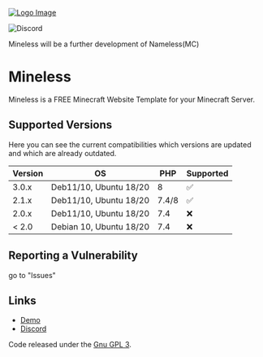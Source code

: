 [![Logo Image](https://cdn.discordapp.com/attachments/936240550925963264/936623117038682132/79217.jpg)](https://pterodactyl.io)

<!-- ![GitHub Workflow Status](https://img.shields.io/github/workflow/status/pterodactyl/panel/tests?label=Tests&style=for-the-badge) --->
![Discord](https://img.shields.io/discord/936240550489751563?label=Discord&logo=Discord&logoColor=white&style=for-the-badge)
<!-- ![GitHub Releases](https://img.shields.io/github/downloads/pterodactyl/panel/latest/total?style=for-the-badge) --->
<!-- ![GitHub contributors](https://img.shields.io/github/contributors/pterodactyl/panel?style=for-the-badge) --->

Mineless will be a further development of Nameless(MC)

# Mineless
Mineless is a FREE Minecraft Website Template for your Minecraft Server.


## Supported Versions

Here you can see the current compatibilities which versions are updated and which are already outdated.

| Version | OS | PHP |   Supported   |
| ------- | -- | --- | ------------- |
| 3.0.x   | Deb11/10, Ubuntu 18/20 | 8 | :white_check_mark: |
| 2.1.x   | Deb11/10, Ubuntu 18/20 | 7.4/8 | :white_check_mark: |
| 2.0.x   | Deb11/10, Ubuntu 18/20 | 7.4 | :x:           |
| < 2.0   | Debian 10, Ubuntu 18/20 | 7.4 |:x:           |

## Reporting a Vulnerability

go to "Issues"


## Links
* [Demo](https://mineweb.narrowmining.de/)
* [Discord](https://discord.gg/Fdz87T3nRB)



Code released under the [Gnu GPL 3](./LICENSE.md).
